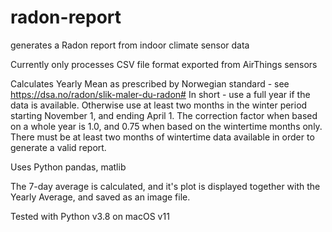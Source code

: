 # radon-report

generates a Radon report from indoor climate sensor data

Currently only processes CSV file format exported from AirThings sensors

Calculates Yearly Mean as prescribed by Norwegian standard - see https://dsa.no/radon/slik-maler-du-radon#
In short - use a full year if the data is available. 
Otherwise use at least two months in the winter period starting November 1, and ending April 1. 
The correction factor when based on a whole year is 1.0, and 0.75 when based on the wintertime months only.
There must be at least two months of wintertime data available in order to generate a valid report.

Uses Python pandas, matlib

The 7-day average is calculated, and it's plot is displayed together with the Yearly Average, and saved as an image file.

Tested with Python v3.8 on macOS v11
